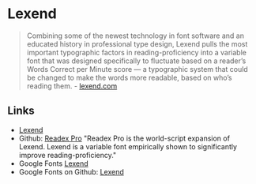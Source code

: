 # Lexend

> Combining some of the newest technology in font software and an educated history in professional type design, Lexend pulls the most important typographic factors in reading-proficiency into a variable font that was designed specifically to fluctuate based on a reader’s Words Correct per Minute score — a typographic system that could be changed to make the words more readable, based on who’s reading them. - [lexend.com](https://www.lexend.com/)

## Links

- [Lexend](https://www.lexend.com/)
- Github: [Readex Pro](https://github.com/ThomasJockin/readexpro) "Readex Pro is the world-script expansion of Lexend. Lexend is a variable font empirically shown to significantly improve reading-proficiency."
- Google Fonts [Lexend](https://fonts.google.com/specimen/Lexend)
- Google Fonts on Github: [Lexend](https://github.com/googlefonts/lexend)
